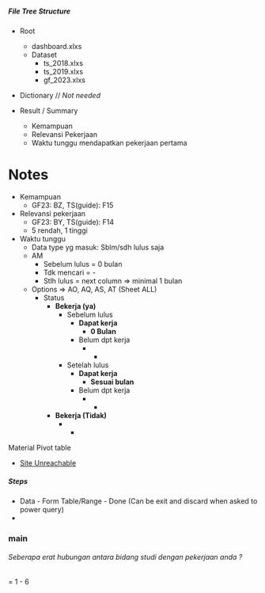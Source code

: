 ##### File Tree Structure
- Root
	- dashboard.xlxs
	- Dataset
		- ts_2018.xlxs
		- ts_2019.xlxs
		- gf_2023.xlxs

- Dictionary // *Not needed*
- Result / Summary
	- Kemampuan
	- Relevansi Pekerjaan
	- Waktu tunggu mendapatkan pekerjaan pertama

# Notes
- Kemampuan
	- GF23: BZ, TS(guide): F15
- Relevansi pekerjaan
	- GF23: BY, TS(guide): F14
	- 5 rendah, 1 tinggi
- Waktu tunggu
	- Data type yg masuk: Sblm/sdh lulus saja
	- AM
		- Sebelum lulus = 0 bulan
		- Tdk mencari = -
		- Stlh lulus = next column => minimal 1 bulan
	- Options => AO, AQ, AS, AT (Sheet ALL)
		- Status
			- **Bekerja (ya)**
				- Sebelum lulus
					- **Dapat kerja**
						- **0 Bulan**
					- Belum dpt kerja
						- -
				- Setelah lulus
					- **Dapat kerja**
						- **Sesuai bulan**
					- Belum dpt kerja
						- -
			- **Bekerja (Tidak)**
				- -

Material
Pivot table
- [Site Unreachable](https://www.youtube.com/watch?v=RM8T1eYBjQY)
##### Steps
- Data - Form Table/Range - Done (Can be exit and discard when asked to power query)
- 
### main
###### Seberapa erat hubungan antara bidang studi dengan pekerjaan anda ?
= 1 - 6
